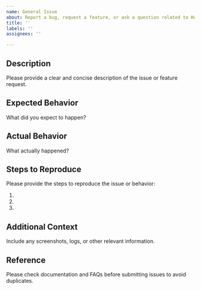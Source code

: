 ```yaml
---
name: General Issue
about: Report a bug, request a feature, or ask a question related to Harbor Satellite
title: ''
labels: ''
assignees: ''

---
```


## Description

Please provide a clear and concise description of the issue or feature request.

## Expected Behavior

What did you expect to happen?

## Actual Behavior

What actually happened?

## Steps to Reproduce

Please provide the steps to reproduce the issue or behavior:

1. 
2. 
3. 

## Additional Context

Include any screenshots, logs, or other relevant information.

## Reference

Please check documentation and FAQs before submitting issues to avoid duplicates.
